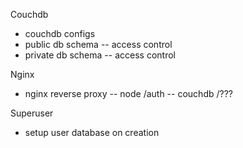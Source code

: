 Couchdb
- couchdb configs
- public db schema
-- access control
- private db schema
-- access control

Nginx
- nginx reverse proxy
-- node /auth
-- couchdb /???

Superuser
- setup user database on creation
